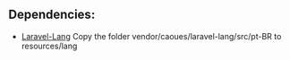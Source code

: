 
## Dependencies:

- [Laravel-Lang](https://github.com/caouecs/Laravel-lang)
Copy the folder vendor/caoues/laravel-lang/src/pt-BR to resources/lang
